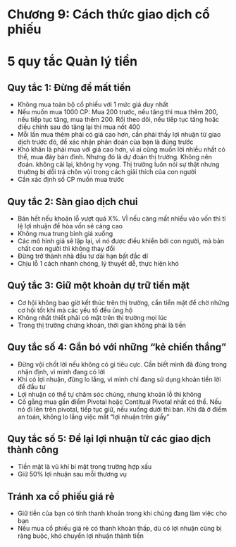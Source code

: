 # Chương 9: Cách thức giao dịch cổ phiếu

# 5 quy tắc Quản lý tiền

## Quy tắc 1: Đừng để mất tiền

- Không mua toàn bộ cổ phiếu với 1 mức giá duy nhất
- Nếu muốn mua 1000 CP: Mua 200 trước, nếu tăng thì mua thêm 200, nếu tiếp tục tăng, mua thêm 200. Rồi theo dõi, nếu tiếp tục tăng hoặc điều chỉnh sau đó tăng lại thi mua nốt 400
- Mỗi lần mua thêm phải có giá cao hơn, cần phải thấy lợi nhuận từ giao dịch trước đó, để xác nhận phán đoán của bạn là đúng trước
- Khó khăn là phải mua với giá cao hơn, vì ai cũng muốn lời nhiều nhất có thể, mua đáy bán đỉnh. Nhưng đó là dự đoán thị trường. Không nên đoán. không cãi lại, không hy vọng. Thị trường luôn nói sự thật nhưng thường bị dối trá chôn vùi trong cách giải thích của con người
- Cần xác định số CP muốn mua trước

## Quy tắc 2: Sàn giao dịch chui

- Bán hết nếu khoản lỗ vượt quá X%. VÌ nếu càng mất nhiều vào vốn thì tỉ lệ lợi nhuận để hòa vốn sẽ càng cao
- Không mua trung bình giá xuống
- Các mô hình giá sẽ lặp lại, vì nó được điều khiển bởi con người, mà bản chất con người thì không thay đổi
- Đừng trở thành nhà đầu tư dài hạn bất đắc dĩ
- Chịu lỗ 1 cách nhanh chóng, lý thuyết dễ, thực hiện khó

## Quý tắc 3: Giữ một khoản dự trữ tiền mặt

- Cơ hội không bao giờ kết thúc trên thị trường, cần tiền mặt để chờ những cơ hội tốt khi mà các yếu tố đều ủng hộ
- Không nhất thiết phải có mặt trên thị trường mọi lúc
- Trong thị trường chứng khoán, thời gian không phải là tiền

## Quy tắc số 4: Gắn bó với những “kẻ chiến thắng”

- Đừng vội chốt lời nếu không có gì tiêu cực. Cần biết mình đã đúng trong nhận định, vì mình đang có lời
- Khi có lợi nhuận, đừng lo lắng, vì mình chỉ đang sử dụng khoản tiền lời để đầu tư
- Lợi nhuận có thể tự chăm sóc chúng, nhưng khoản lỗ thì không
- Cố gằng mua gần điểm Pivotal hoặc Contitual Pivotal nhất có thể. Nếu nó đi lên trên pivotal, tiếp tục giữ, nếu xuống dưới thì bán. Khi đã ở điểm an toán, không lo lắng việc mất “lợi nhuận trên giấy”

## Quy tắc số 5: Để lại lợi nhuận từ các giao dịch thành công

- Tiền mặt là vũ khí bí mật trong trường hợp xấu
- Giữ 50% lợi nhuận sau mỗi thương vụ

## Tránh xa cổ phiếu giá rẻ

- Giữ tiền của bạn có tính thanh khoản trong khi chúng đang làm việc cho bạn
- Nếu mua cổ phiếu giá rẻ có thanh khoản thấp, dù có lợi nhuận cũng bị ràng buộc, khó chuyển lợi nhuận thành tiền

